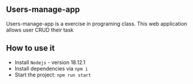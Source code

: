 ## Users-manage-app
Users-manage-app is a exercise in programing class. This web application allows
user CRUD their task

## How to use it 
- Install `Nodejs` - version 18.12.1  
- Install dependencies via `npm i`
- Start the project: `npm run start` 
